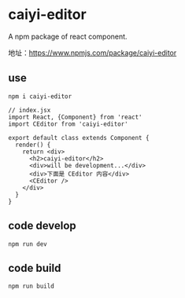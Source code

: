 # caiyi-editor
A npm package of react component. 

地址：https://www.npmjs.com/package/caiyi-editor

## use
```
npm i caiyi-editor
```

```
// index.jsx
import React, {Component} from 'react'
import CEditor from 'caiyi-editor'

export default class extends Component {
  render() {
    return <div>
      <h2>caiyi-editor</h2>
      <div>will be development...</div>
      <div>下面是 CEditor 内容</div>
      <CEditor />
    </div>
  }
}
```


## code develop

```
npm run dev
```

## code build

```
npm run build
```

